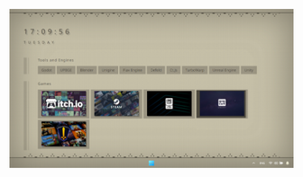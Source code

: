 ![YoRHa UI Screenshot](https://raw.githubusercontent.com/xtremezero/YoRHa-Desktop-UI/main/screenshots/Yorha%20UI%20Screenshot.png "YoRHa UI Screenshot")
